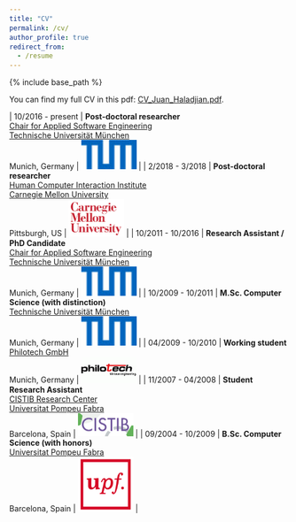 ```yaml
---
title: "CV"
permalink: /cv/
author_profile: true
redirect_from:
  - /resume
---
```


{% include base_path %}

You can find my full CV in this pdf: [CV_Juan_Haladjian.pdf](/files/CV_Juan_Haladjian.pdf).

<style>
td {
  font-size: 16px
}
</style>

| 10/2016 - present   | **Post-doctoral researcher** <br> [Chair for Applied Software Engineering](https://ase.in.tum.de/lehrstuhl_1/) <br> [Technische Universität München](www.tum.edu) <br> Munich, Germany  |  <img src="/images/cv_tum.png" alt="drawing" width="100"/> |
| 2/2018 - 3/2018   | **Post-doctoral researcher** <br> [Human Computer Interaction Institute](https://www.hcii.cmu.edu/) <br> [Carnegie Mellon University](https://www.cmu.edu/) <br> Pittsburgh, US  |  <img src="/images/cv_cmu.png" alt="drawing" width="100"/> |
| 10/2011 - 10/2016  | **Research Assistant / PhD Candidate** <br>  [Chair for Applied Software Engineering](https://ase.in.tum.de/lehrstuhl_1/) <br> [Technische Universität München](www.tum.edu) <br> Munich, Germany |  <img src="/images/cv_tum.png" alt="drawing" width="100"/> |
| 10/2009 - 10/2011  | **M.Sc. Computer Science (with distinction)** <br> [Technische Universität München](https://www.tum.de/) <br> Munich, Germany | <img src="/images/cv_tum.png" alt="drawing" width="100"/> |
| 04/2009 - 10/2010  | **Working student** <br> [Philotech GmbH](https://www.philotech.net/) <br> Munich, Germany | <img src="/images/cv_philotech.png" alt="drawing" width="100"/> |
| 11/2007 - 04/2008  | **Student Research Assistant** <br> [CISTIB Research Center](http://www.cistib.org/) <br> [Universitat Pompeu Fabra](www.upf.edu) <br> Barcelona, Spain | <img src="/images/cv_cistib.png" alt="drawing" width="100"/> |
| 09/2004 - 10/2009  | **B.Sc. Computer Science (with honors)** <br> [Universitat Pompeu Fabra](www.upf.edu) <br> Barcelona, Spain  | <img src="/images/cv_upf.png" alt="drawing" width="100"/> |
